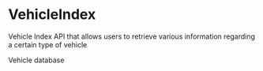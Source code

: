 # VehicleIndex
Vehicle Index API that allows users to retrieve various information regarding a certain type of vehicle

Vehicle database 
